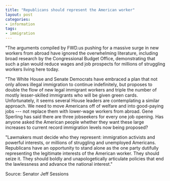 ```yaml
---
title: "Republicans should represent the American worker"
layout: post
categories:
- information
tags:
- immigration
---
```


"The arguments compiled by FWD.us pushing for a massive surge in new workers from abroad have ignored the overwhelming literature, including broad research by the Congressional Budget Office, demonstrating that such a plan would reduce wages and job prospects for millions of struggling workers living here today.

"The White House and Senate Democrats have embraced a plan that not only allows illegal immigration to continue indefinitely, but proposes to double the flow of new legal immigrant workers and triple the number of mostly lesser-skilled immigrants who will be given green cards. Unfortunately, it seems several House leaders are contemplating a similar approach. We need to move Americans off of welfare and into good-paying jobs --- not replace them with lower-wage workers from abroad. Gene Sperling has said there are three jobseekers for every one job opening. Has anyone asked the American people whether they want these large increases to current record immigration levels now being proposed?

"Lawmakers must decide who they represent: immigration activists and powerful interests, or millions of struggling and unemployed Americans. Republicans have an opportunity to stand alone as the one party dutifully representing the legitimate interests of the American worker. They should seize it. They should boldly and unapologetically articulate policies that end the lawlessness and advance the national interest."

Source: Senator Jeff Sessions
